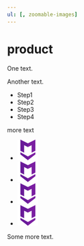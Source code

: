 ```yaml
---
ul: [, zoomable-images]
---
```

# product

One text.

Another text.

* Step1
* Step2
* Step3
* Step4

more text

* ![Image1]
* ![Image2]
* ![Image3]
* ![Image4]

Some more text.

[Image1]: https://github.com/adam-p/markdown-here/raw/master/src/common/images/icon48.png "Image1"
[Image2]: https://github.com/adam-p/markdown-here/raw/master/src/common/images/icon48.png "Image2"
[Image3]: https://github.com/adam-p/markdown-here/raw/master/src/common/images/icon48.png "Image3"
[Image4]: https://github.com/adam-p/markdown-here/raw/master/src/common/images/icon48.png "Image4"
